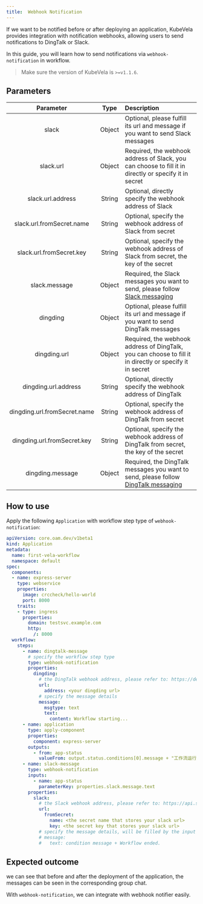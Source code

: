 ```yaml
---
title:  Webhook Notification
---
```


If we want to be notified before or after deploying an application, KubeVela provides integration with notification webhooks, allowing users to send notifications to DingTalk or Slack.

In this guide, you will learn how to send notifications via `webhook-notification` in workflow.

> Make sure the version of KubeVela is `>=v1.1.6`.

## Parameters

| Parameter | Type | Description |
| :---: | :--: | :-- |
| slack | Object | Optional, please fulfill its url and message if you want to send Slack messages |
| slack.url | Object | Required, the webhook address of Slack, you can choose to fill it in directly or specify it in secret |
| slack.url.address | String | Optional, directly specify the webhook address of Slack |
| slack.url.fromSecret.name | String | Optional, specify the webhook address of Slack from secret |
| slack.url.fromSecret.key | String | Optional, specify the webhook address of Slack from secret, the key of the secret |
| slack.message | Object | Required, the Slack messages you want to send, please follow [Slack messaging](https://api.slack.com/reference/messaging/payload) |
| dingding | Object | Optional, please fulfill its url and message if you want to send DingTalk messages |
| dingding.url | Object | Required, the webhook address of DingTalk, you can choose to fill it in directly or specify it in secret |
| dingding.url.address | String | Optional, directly specify the webhook address of DingTalk |
| dingding.url.fromSecret.name | String | Optional, specify the webhook address of DingTalk from secret |
| dingding.url.fromSecret.key | String | Optional, specify the webhook address of DingTalk from secret, the key of the secret |
| dingding.message | Object | Required, the DingTalk messages you want to send, please follow [DingTalk messaging](https://developers.dingtalk.com/document/robots/custom-robot-access/title-72m-8ag-pqw) |

## How to use

Apply the following `Application` with workflow step type of `webhook-notification`:

```yaml
apiVersion: core.oam.dev/v1beta1
kind: Application
metadata:
  name: first-vela-workflow
  namespace: default
spec:
  components:
  - name: express-server
    type: webservice
    properties:
      image: crccheck/hello-world
      port: 8000
    traits:
    - type: ingress
      properties:
        domain: testsvc.example.com
        http:
          /: 8000
  workflow:
    steps:
      - name: dingtalk-message
        # specify the workflow step type
        type: webhook-notification
        properties:
          dingding:
            # the DingTalk webhook address, please refer to: https://developers.dingtalk.com/document/robots/custom-robot-access
            url:
              address: <your dingding url>
            # specify the message details
            message:
              msgtype: text
              text:
                content: Workflow starting...
      - name: application
        type: apply-component
        properties:
          component: express-server
        outputs:
          - from: app-status
            valueFrom: output.status.conditions[0].message + "工作流运行完成"
      - name: slack-message
        type: webhook-notification
        inputs:
          - name: app-status
            parameterKey: properties.slack.message.text
        properties:
          slack:
            # the Slack webhook address, please refer to: https://api.slack.com/messaging/webhooks
            url:
              fromSecret:
                name: <the secret name that stores your slack url>
                key: <the secret key that stores your slack url>
            # specify the message details, will be filled by the input value
            # message:
            #   text: condition message + Workflow ended.
```

## Expected outcome

we can see that before and after the deployment of the application, the messages can be seen in the corresponding group chat.

With `webhook-notification`, we can integrate with webhook notifier easily.
